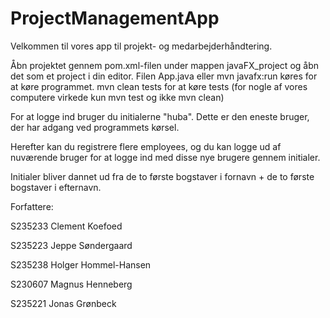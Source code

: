 # ProjectManagementApp

Velkommen til vores app til projekt- og medarbejderhåndtering.

Åbn projektet gennem pom.xml-filen under mappen javaFX_project og åbn det som et project i din editor. Filen App.java eller mvn javafx:run køres for at køre programmet. mvn clean tests for at køre tests (for nogle af vores computere virkede kun mvn test og ikke mvn clean)

For at logge ind bruger du initialerne "huba". Dette er den eneste bruger, der har adgang ved programmets kørsel.

Herefter kan du registrere flere employees, og du kan logge ud af nuværende bruger for at logge ind med disse nye brugere gennem initialer.

Initialer bliver dannet ud fra de to første bogstaver i fornavn + de to første bogstaver i efternavn.


Forfattere:

S235233 Clement Koefoed

S235223 Jeppe Søndergaard

S235238 Holger Hommel-Hansen

S230607 Magnus Henneberg

S235221 Jonas Grønbeck


